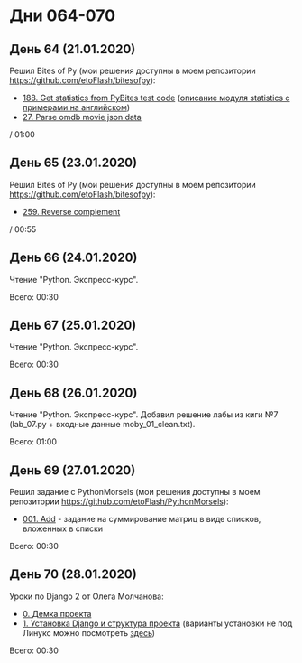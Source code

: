 # Дни 064-070

## День 64 (21.01.2020)

Решил Bites of Py (мои решения доступны в моем репозитории https://github.com/etoFlash/bitesofpy):

* [188. Get statistics from PyBites test code](https://codechalleng.es/bites/188/) ([описание модуля statistics с примерами на английском](https://pymotw.com/3/statistics/index.html))
* [27. Parse omdb movie json data](https://codechalleng.es/bites/27/)

/ 01:00

## День 65 (23.01.2020)

Решил Bites of Py (мои решения доступны в моем репозитории https://github.com/etoFlash/bitesofpy):

* [259. Reverse complement](https://codechalleng.es/bites/259/)

/ 00:55

## День 66 (24.01.2020)

Чтение "Python. Экспресс-курс".

Всего: 00:30

## День 67 (25.01.2020)

Чтение "Python. Экспресс-курс".

Всего: 00:30

## День 68 (26.01.2020)

Чтение "Python. Экспресс-курс". Добавил решение лабы из киги №7 (lab_07.py + входные данные moby_01_clean.txt).

Всего: 01:00

## День 69 (27.01.2020)

Решил задание с PythonMorsels (мои решения доступны в моем репозитории https://github.com/etoFlash/PythonMorsels):

* [001. Add](https://github.com/etoFlash/PythonMorsels/tree/master/add) - задание на суммирование матриц в виде списков, вложенных в списки

Всего: 00:30

## День 70 (28.01.2020)

Уроки по Django 2 от Олега Молчанова:

* [0. Демка проекта](https://youtu.be/T0Xi8gWDrQ0)
* [1. Установка Django и структура проекта](https://youtu.be/hIqcDEUBi5A) (варианты установки не под Линукс можно посмотреть [здесь](https://tutorial.djangogirls.org/ru/django_installation/))

Всего: 00:30
